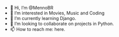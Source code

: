 - 👋 Hi, I’m @MennoBR
- 👀 I’m interested in Movies, Music and Coding
- 🌱 I’m currently learning Django.
- 💞️ I’m looking to collaborate on projects in Python.
- 📫 How to reach me: here.

<!---
MennoBR/MennoBR is a ✨ special ✨ repository because its `README.md` (this file) appears on your GitHub profile.
You can click the Preview link to take a look at your changes.
--->
